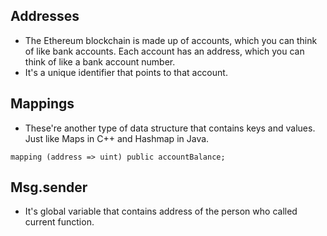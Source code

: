 ## Addresses
- The Ethereum blockchain is made up of accounts, which you can think of like bank accounts. Each account has an address, which you can think of like a bank account number. 
- It's a unique identifier that points to that account.

## Mappings
- These're another type of data structure that contains keys and values. Just like Maps in C++ and Hashmap in Java.
```
mapping (address => uint) public accountBalance;
```

## Msg.sender
- It's global variable that contains address of the person who called current function.
